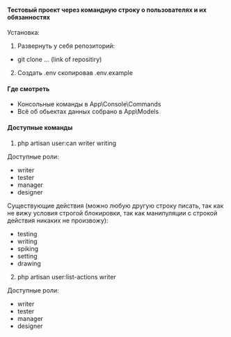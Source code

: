 
#### Тестовый проект через командную строку о пользователях и их обязанностях

Установка:
1) Развернуть у себя репозиторий:
- git clone ... (link of repositiry)
2) Создать .env скопировав .env.example


#### Где смотреть
- Консольные команды в App\Console\Commands
- Всё об обьектах данных собрано в App\Models

#### Доступные команды

1) php artisan user:can writer writing

Доступные роли:
- writer
- tester
- manager
- designer

Существующие действия (можно любую другую строку писать, так как не вижу условия строгой блокировки,
так как манипуляции с строкой действия никаких не произвожу):
- testing
- writing
- spiking
- setting
- drawing

2) php artisan user:list-actions writer

Доступные роли:
- writer
- tester
- manager
- designer
